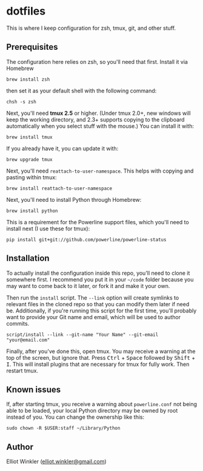 # dotfiles

This is where I keep configuration for zsh, tmux, git, and other stuff.

## Prerequisites

The configuration here relies on zsh, so you'll need that first. Install it via
Homebrew

    brew install zsh

then set it as your default shell with the following command:

    chsh -s zsh

Next, you'll need **tmux 2.5** or higher. (Under tmux 2.0+, new windows will
keep the working directory, and 2.3+ supports copying to the clipboard
automatically when you select stuff with the mouse.) You can install it with:

    brew install tmux

If you already have it, you can update it with:

    brew upgrade tmux

Next, you'll need `reattach-to-user-namespace`. This helps with copying and
pasting within tmux:

    brew install reattach-to-user-namespace

Next, you'll need to install Python through Homebrew:

    brew install python

This is a requirement for the Powerline support files, which you'll need to
install next (I use these for tmux):

    pip install git+git://github.com/powerline/powerline-status

## Installation

To actually install the configuration inside this repo, you'll need to clone it
somewhere first. I recommend you put it in your `~/code` folder because you may
want to come back to it later, or fork it and make it your own.

Then run the `install` script. The `--link` option will create symlinks to
relevant files in the cloned repo so that you can modify them later if need be.
Additionally, if you're running this script for the first time, you'll probably
want to provide your Git name and email, which will be used to author commits.

    script/install --link --git-name "Your Name" --git-email "your@email.com"

Finally, after you've done this, open tmux. You may receive a warning at the top
of the screen, but ignore that. Press <kbd>Ctrl</kbd> + <kbd>Space</kbd>
followed by <kbd>Shift</kbd> + <kbd>I</kbd>. This will install plugins that are
necessary for tmux for fully work. Then restart tmux.

## Known issues

If, after starting tmux, you receive a warning about `powerline.conf` not being
able to be loaded, your local Python directory may be owned by root instead of
you. You can change the ownership like this:

    sudo chown -R $USER:staff ~/Library/Python

## Author

Elliot Winkler (<elliot.winkler@gmail.com>)
